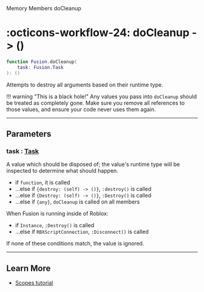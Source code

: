 <nav class="fusiondoc-api-breadcrumbs">
	<span>Memory</span>
	<span>Members</span>
	<span>doCleanup</span>
</nav>

<h1 class="fusiondoc-api-header" markdown>
	<span class="fusiondoc-api-icon" markdown>:octicons-workflow-24:</span>
	<span class="fusiondoc-api-name">doCleanup</span>
	<span class="fusiondoc-api-type">
		-> ()
	</span>
</h1>

```Lua
function Fusion.doCleanup(
	task: Fusion.Task
): ()
```

Attempts to destroy all arguments based on their runtime type.

!!! warning "This is a black hole!"
	Any values you pass into `doCleanup` should be treated as completely gone.
	Make sure you remove all references to those values, and ensure your code
	never uses them again.

-----

## Parameters

<h3 markdown>
	task
	<span class="fusiondoc-api-type">
		: <a href="../../../memory/types/task">Task</a>
	</span>
</h3>

A value which should be disposed of; the value's runtime type will be inspected
to determine what should happen.

- if `function`, it is called
- ...else if `{destroy: (self) -> ()}`, `:destroy()` is called 
- ...else if `{Destroy: (self) -> ()}`, `:Destroy()` is called
- ...else if `{any}`, `doCleanup` is called on all members

When Fusion is running inside of Roblox:

- if `Instance`, `:Destroy()` is called
- ...else if `RBXScriptConnection`, `:Disconnect()` is called

If none of these conditions match, the value is ignored.

-----

## Learn More

- [Scopes tutorial](../../../../tutorials/fundamentals/scopes)
